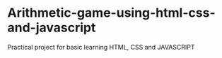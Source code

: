 # Arithmetic-game-using-html-css-and-javascript
Practical project for basic learning HTML, CSS and JAVASCRIPT
